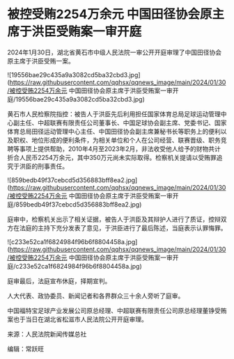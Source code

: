 # 被控受贿2254万余元 中国田径协会原主席于洪臣受贿案一审开庭

2024年1月30日，湖北省黄石市中级人民法院一审公开开庭审理了中国田径协会原主席于洪臣受贿一案。

![19556bae29c435a9a3082cd5ba32cbd3.jpg](https://raw.githubusercontent.com/qqhsx/qqnews_image/main/2024/01/30/被控受贿2254万余元 中国田径协会原主席于洪臣受贿案一审开庭/19556bae29c435a9a3082cd5ba32cbd3.jpg)

黄石市人民检察院指控：被告人于洪臣先后利用担任国家体育总局足球运动管理中心副主任、中超联赛有限责任公司董事长、中国足球协会副主席、党委书记、国家体育总局田径运动管理中心主任、中国田径协会副主席兼秘书长等职务上的便利以及职权、地位形成的便利条件，为相关单位和个人在公司经营、联赛晋级、职务竞聘等事项上提供帮助，2010年4月至2023年2月，非法收受他人给予的财物共计折合人民币2254万余元，其中350万元尚未实际取得。检察机关提请以受贿罪追究于洪臣的刑事责任。

![859bedb49f37cebcd5d356883bff8ea2.jpg](https://raw.githubusercontent.com/qqhsx/qqnews_image/main/2024/01/30/被控受贿2254万余元 中国田径协会原主席于洪臣受贿案一审开庭/859bedb49f37cebcd5d356883bff8ea2.jpg)

庭审中，检察机关出示了相关证据，被告人于洪臣及其辩护人进行了质证，控辩双方在法庭的主持下充分发表了意见，于洪臣进行了最后陈述，当庭表示认罪悔罪。

![c233e52ca1f6824984f96b6f8804458a.jpg](https://raw.githubusercontent.com/qqhsx/qqnews_image/main/2024/01/30/被控受贿2254万余元 中国田径协会原主席于洪臣受贿案一审开庭/c233e52ca1f6824984f96b6f8804458a.jpg)

庭审最后，法庭宣布休庭，择期宣判。

人大代表、政协委员、新闻记者和各界群众三十余人旁听了庭审。

中国福特宝足球产业发展公司原总经理、中超联赛有限责任公司原总经理董铮受贿案也于当日在湖北省松滋市人民法院公开开庭审理。

来源：人民法院新闻传媒总社

编辑：常跃旺


